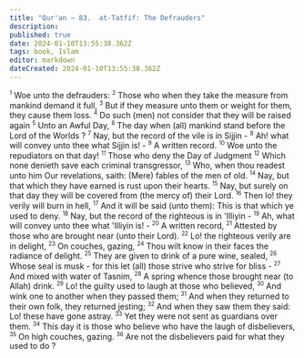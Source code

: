 ```yaml
---
title: "Qur'an — 83.  at-Tatfif: The Defrauders"
description: 
published: true
date: 2024-01-10T13:55:38.362Z
tags: book, Islam
editor: markdown
dateCreated: 2024-01-10T13:55:38.362Z
---
```




<span id="v1"><sup><small>1</small></sup></span>  Woe unto the defrauders:
<span id="v2"><sup><small>2</small></sup></span>  Those who when they take the measure from mankind demand it full,
<span id="v3"><sup><small>3</small></sup></span>  But if they measure unto them or weight for them, they cause them loss.
<span id="v4"><sup><small>4</small></sup></span>  Do such (men) not consider that they will be raised again
<span id="v5"><sup><small>5</small></sup></span>  Unto an Awful Day,
<span id="v6"><sup><small>6</small></sup></span>  The day when (all) mankind stand before the Lord of the Worlds ?
<span id="v7"><sup><small>7</small></sup></span>  Nay, but the record of the vile is in Sijjin -
<span id="v8"><sup><small>8</small></sup></span>  Ah! what will convey unto thee what Sijjin is! -
<span id="v9"><sup><small>9</small></sup></span>  A written record.
<span id="v10"><sup><small>10</small></sup></span>  Woe unto the repudiators on that day!
<span id="v11"><sup><small>11</small></sup></span>  Those who deny the Day of Judgment
<span id="v12"><sup><small>12</small></sup></span>  Which none denieth save each criminal transgressor,
<span id="v13"><sup><small>13</small></sup></span>  Who, when thou readest unto him Our revelations, saith: (Mere) fables of the men of old.
<span id="v14"><sup><small>14</small></sup></span>  Nay, but that which they have earned is rust upon their hearts.
<span id="v15"><sup><small>15</small></sup></span>  Nay, but surely on that day they will be covered from (the mercy of) their Lord.
<span id="v16"><sup><small>16</small></sup></span>  Then lo! they verily will burn in hell,
<span id="v17"><sup><small>17</small></sup></span>  And it will be said (unto them): This is that which ye used to deny.
<span id="v18"><sup><small>18</small></sup></span>  Nay, but the record of the righteous is in 'Illiyin -
<span id="v19"><sup><small>19</small></sup></span>  Ah, what will convey unto thee what 'Illiyin is! -
<span id="v20"><sup><small>20</small></sup></span>  A written record,
<span id="v21"><sup><small>21</small></sup></span>  Attested by those who are brought near (unto their Lord).
<span id="v22"><sup><small>22</small></sup></span>  Lo! the righteous verily are in delight,
<span id="v23"><sup><small>23</small></sup></span>  On couches, gazing,
<span id="v24"><sup><small>24</small></sup></span>  Thou wilt know in their faces the radiance of delight.
<span id="v25"><sup><small>25</small></sup></span>  They are given to drink of a pure wine, sealed,
<span id="v26"><sup><small>26</small></sup></span>  Whose seal is musk - for this let (all) those strive who strive for bliss -
<span id="v27"><sup><small>27</small></sup></span>  And mixed with water of Tasnim,
<span id="v28"><sup><small>28</small></sup></span>  A spring whence those brought near (to Allah) drink.
<span id="v29"><sup><small>29</small></sup></span>  Lo! the guilty used to laugh at those who believed,
<span id="v30"><sup><small>30</small></sup></span>  And wink one to another when they passed them;
<span id="v31"><sup><small>31</small></sup></span>  And when they returned to their own folk, they returned jesting;
<span id="v32"><sup><small>32</small></sup></span>  And when they saw them they said: Lo! these have gone astray.
<span id="v33"><sup><small>33</small></sup></span>  Yet they were not sent as guardians over them.
<span id="v34"><sup><small>34</small></sup></span>  This day it is those who believe who have the laugh of disbelievers,
<span id="v35"><sup><small>35</small></sup></span>  On high couches, gazing.
<span id="v36"><sup><small>36</small></sup></span>  Are not the disbelievers paid for what they used to do ?